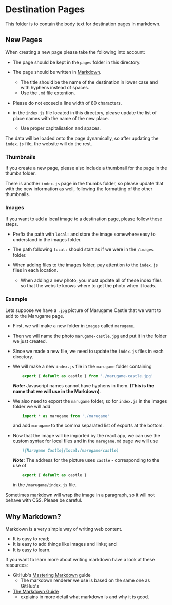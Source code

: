 # Destination Pages

This folder is to contain the body text for destination pages in markdown.

## New Pages

When creating a new page please take the following into account:

- The page should be kept in the ```pages``` folder in this directory.

- The page should be written in 
[Markdown](https://en.wikipedia.org/wiki/Markdown).

    - The title should be the name of the destination in lower case and with 
    hyphens instead of spaces.
    - Use the ```.md``` file extention.

- Please do not exceed a line width of 80 characters.

- in the ```index.js``` file located in this directory, please update the list
    of  place names with the name of the new place.

    - Use proper capitalisation and spaces.

The data will be loaded onto the page dynamically, so after updating the 
```index.js```  file, the website will do the rest.

### Thumbnails 

If you create a new page, please also include a thumbnail for the page in the
thumbs folder.

There is another ```index.js``` page in the thumbs folder, so please update that
with the new information as well, following the formatting of the other
thumbnails.

### Images

If you want to add a local image to a destination page, please follow these 
steps.

- Prefix the path with ```local:``` and store the image somewhere easy to 
    understand in the images folder.

- The path following ```local:``` should start as if we were in the 
    ```/images``` folder.

- When adding files to the images folder, pay attention to the ```index.js```
    files in each location.

    - When adding a new photo, you must update all of these index files so that 
    the website knows where to get the photo when it loads.

### Example

Lets suppose we have a ```.jpg``` picture of Marugame Castle that we want to add 
to the Marugame page. 

- First, we will make a new folder in ```images``` called ```marugame```.

- Then we will name the photo ```marugame-castle.jpg``` and put it in the folder 
    we just created.

- Since we made a new file, we need to update the ```index.js``` files in each 
    directory.

- We will make a new ```index.js``` file in the ```marugame``` folder 
    containing 
    ```js
        export { default as castle } from './marugame-castle.jpg'
    ```
    ***Note:*** Javascript names cannot have hyphens in them. **(This is the 
    name that we will use in the Markdown)**. 

- We also need to export the ```marugame``` folder, so for ```index.js```
    in the images folder we will add 
    ```js
        import * as marugame from './marugame'
    ```
    and add ```marugame``` to the comma separated list of exports at the bottom.

- Now that the image will be imported by the react app, we can use the custom
    syntax for local files and in the ```marugame.md``` page we will use
    ```md
        ![Marugame Castle](local:/marugame/castle)
    ```
    ***Note:*** The address for the picture uses ```castle``` - corresponding 
    to the use of 
    ```js
        export { default as castle }
    ```
    in the ```/marugame/index.js``` file.

Sometimes markdown will wrap the image in a paragraph, so it will not behave 
with CSS. Please be careful.

## Why Markdown?

Markdown is a very simple way of writing web content.

- It is easy to read;
- It is easy to add things like images and links; and
- It is easy to learn.

If you want to learn more about writing markdown have a look at these resources:

- GitHub's [Mastering Markdown](https://guides.github.com/features/mastering-markdown/)
    guide
    - The markdown renderer we use is based on the same one as GitHub's
- [The Markdown Guide](https://www.markdownguide.org/)
    - explains in more detail what markdown is and why it is good.